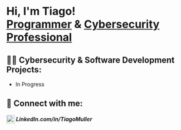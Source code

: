 <h1>Hi, I'm Tiago! <br/><a href="https://github.com/tiagomuller00">Programmer</a> & <a href="https://www.linkedin.com/in/tiagomuller/">Cybersecurity Professional</a></h1>

<h2>👨‍💻 Cybersecurity & Software Development Projects:</h2>

- In Progress

<h2> 🤳 Connect with me:</h2>

[<img align="left" alt="TiagoMuller | LinkedIn" width="22px" src="https://cdn.jsdelivr.net/npm/simple-icons@v3/icons/linkedin.svg" />][linkedin]

[linkedin]: https://linkedin.com/in/tiagomuller
<h5>LinkedIn.com/in/TiagoMuller</h5>

